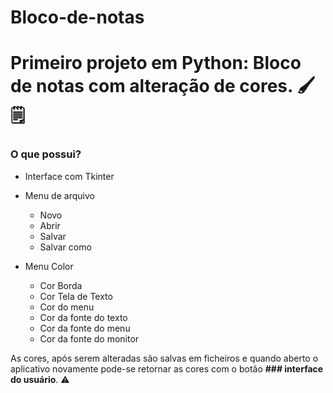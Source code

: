 # Bloco-de-notas
# Primeiro projeto em Python: Bloco de notas com alteração de cores. :paintbrush: :spiral_notepad: 

### O que possui?
- Interface com Tkinter
- Menu de arquivo
    - Novo 
    - Abrir
    - Salvar
    - Salvar como

 - Menu Color
     - Cor Borda
     - Cor Tela de Texto
     - Cor do menu
     - Cor da fonte do texto
     - Cor da fonte do menu
     - Cor da fonte do monitor
    
As cores, após serem alteradas são salvas em ficheiros e quando aberto o aplicativo novamente pode-se retornar as cores com o botão **### interface do usuário**. :warning: 
